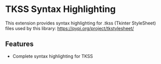 # TKSS Syntax Highlighting
This extension provides syntax highlighting for .tkss (Tkinter StyleSheet) files used by this library: https://pypi.org/project/tkstylesheet/
## Features
- Complete syntax highlighting for TKSS